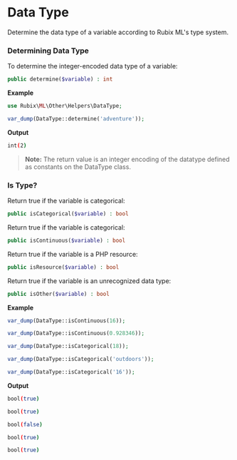 # Data Type
Determine the data type of a variable according to Rubix ML's type system.

### Determining Data Type
To determine the integer-encoded data type of a variable:
```php
public determine($variable) : int
```

**Example**

```php
use Rubix\ML\Other\Helpers\DataType;

var_dump(DataType::determine('adventure'));
```

**Output**

```sh
int(2)
```

> **Note:** The return value is an integer encoding of the datatype defined as constants on the DataType class.

### Is Type?
Return true if the variable is categorical:
```php
public isCategorical($variable) : bool
```

Return true if the variable is categorical:
```php
public isContinuous($variable) : bool
```

Return true if the variable is a PHP resource:
```php
public isResource($variable) : bool
```

Return true if the variable is an unrecognized data type:
```php
public isOther($variable) : bool
```

**Example**

```php
var_dump(DataType::isContinuous(16));

var_dump(DataType::isContinuous(0.928346));

var_dump(DataType::isCategorical(18));

var_dump(DataType::isCategorical('outdoors'));

var_dump(DataType::isCategorical('16'));
```

**Output**

```sh
bool(true)

bool(true)

bool(false)

bool(true)

bool(true)
```